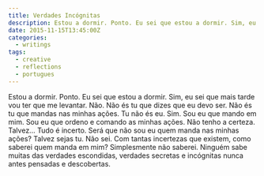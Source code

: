 ```yaml
---
title: Verdades Incógnitas
description: Estou a dormir. Ponto. Eu sei que estou a dormir. Sim, eu sei que mais tarde vou ter que me levantar. Não. Não és tu que dizes que eu devo ser.
date: 2015-11-15T13:45:00Z
categories:
  - writings
tags:
  - creative
  - reflections
  - portugues
---
```


Estou a dormir. Ponto. Eu sei que estou a dormir. Sim, eu sei que mais tarde vou ter que me levantar. Não. Não és tu que dizes que eu devo ser. Não és tu que mandas nas minhas ações. Tu não és eu. Sim. Sou eu que mando em mim. Sou eu que ordeno e comando as minhas ações. Não tenho a certeza. Talvez… Tudo é incerto. Será que não sou eu quem manda nas minhas ações? Talvez sejas tu. Não sei. Com tantas incertezas que existem, como saberei quem manda em mim? Simplesmente não saberei. Ninguém sabe muitas das verdades escondidas, verdades secretas e incógnitas nunca antes pensadas e descobertas.
